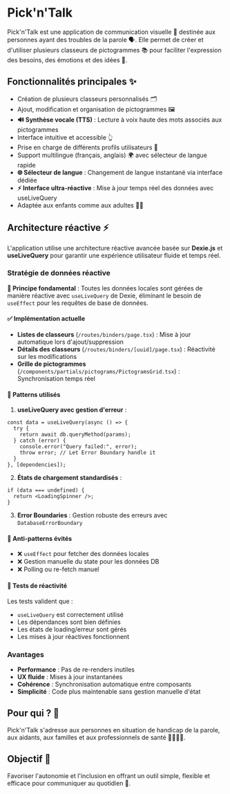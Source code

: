 # Pick'n'Talk

Pick'n'Talk est une application de communication visuelle 📱 destinée aux personnes ayant des troubles de la parole 🗣️. Elle permet de créer et d'utiliser plusieurs classeurs de pictogrammes 📚 pour faciliter l'expression des besoins, des émotions et des idées 💬.

## Fonctionnalités principales ✨

- Création de plusieurs classeurs personnalisés 🗂️
- Ajout, modification et organisation de pictogrammes 🖼️
- **🔊 Synthèse vocale (TTS)** : Lecture à voix haute des mots associés aux pictogrammes
- Interface intuitive et accessible 👆
- Prise en charge de différents profils utilisateurs 👤
- Support multilingue (français, anglais) 🌍 avec sélecteur de langue rapide
- **🌐 Sélecteur de langue** : Changement de langue instantané via interface dédiée
- **⚡ Interface ultra-réactive** : Mise à jour temps réel des données avec useLiveQuery
- Adaptée aux enfants comme aux adultes 👶👵

## Architecture réactive ⚡

L'application utilise une architecture réactive avancée basée sur **Dexie.js** et **useLiveQuery** pour garantir une expérience utilisateur fluide et temps réel.

### Stratégie de données réactive 

**🎯 Principe fondamental** : Toutes les données locales sont gérées de manière réactive avec `useLiveQuery` de Dexie, éliminant le besoin de `useEffect` pour les requêtes de base de données.

#### ✅ Implémentation actuelle

- **Listes de classeurs** (`/routes/binders/page.tsx`) : Mise à jour automatique lors d'ajout/suppression
- **Détails des classeurs** (`/routes/binders/[uuid]/page.tsx`) : Réactivité sur les modifications
- **Grille de pictogrammes** (`/components/partials/pictograms/PictogramsGrid.tsx`) : Synchronisation temps réel

#### 🔧 Patterns utilisés

1. **useLiveQuery avec gestion d'erreur** :
```tsx
const data = useLiveQuery(async () => {
  try {
    return await db.queryMethod(params);
  } catch (error) {
    console.error("Query failed:", error);
    throw error; // Let Error Boundary handle it
  }
}, [dependencies]);
```

2. **États de chargement standardisés** :
```tsx
if (data === undefined) {
  return <LoadingSpinner />;
}
```

3. **Error Boundaries** : Gestion robuste des erreurs avec `DatabaseErrorBoundary`

#### 🚫 Anti-patterns évités

- ❌ `useEffect` pour fetcher des données locales
- ❌ Gestion manuelle du state pour les données DB
- ❌ Polling ou re-fetch manuel

#### 🧪 Tests de réactivité

Les tests valident que :
- `useLiveQuery` est correctement utilisé
- Les dépendances sont bien définies  
- Les états de loading/erreur sont gérés
- Les mises à jour réactives fonctionnent

### Avantages

- **Performance** : Pas de re-renders inutiles
- **UX fluide** : Mises à jour instantanées
- **Cohérence** : Synchronisation automatique entre composants
- **Simplicité** : Code plus maintenable sans gestion manuelle d'état

## Pour qui ? 🤔

Pick'n'Talk s'adresse aux personnes en situation de handicap de la parole, aux aidants, aux familles et aux professionnels de santé 👨‍⚕️👩‍🏫.

## Objectif 🎯

Favoriser l'autonomie et l'inclusion en offrant un outil simple, flexible et efficace pour communiquer au quotidien 🤝.
